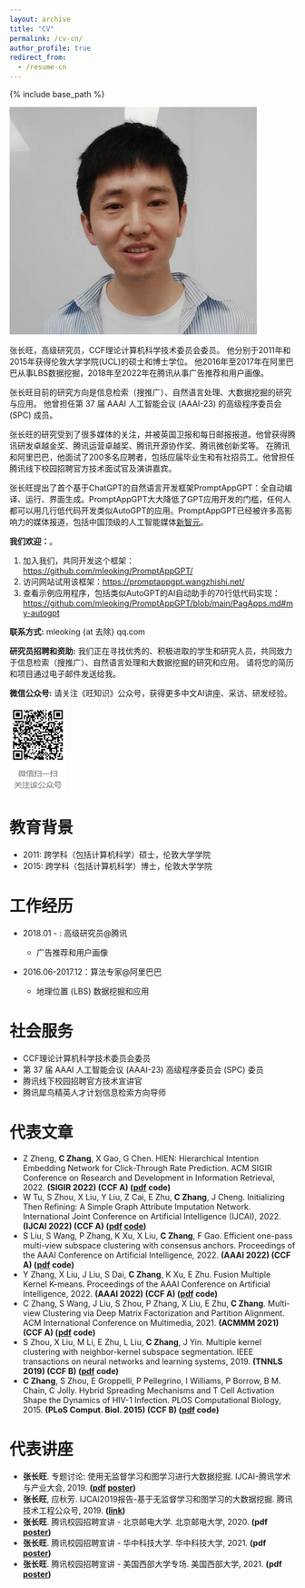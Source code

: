 ```yaml
---
layout: archive
title: "CV"
permalink: /cv-cn/
author_profile: true
redirect_from:
  - /resume-cn
---
```


{% include base_path %}

![Changwang ZHANG](/images/leo_scholar_icon_middle.jpg)

张长旺，高级研究员，CCF理论计算机科学技术委员会委员。 他分别于2011年和2015年获得伦敦大学学院(UCL)的硕士和博士学位。 他2016年至2017年在阿里巴巴从事LBS数据挖掘，2018年至2022年在腾讯从事广告推荐和用户画像。

张长旺目前的研究方向是信息检索（搜推广）、自然语言处理、大数据挖掘的研究与应用。 他曾担任第 37 届 AAAI 人工智能会议 (AAAI-23) 的高级程序委员会 (SPC) 成员。

张长旺的研究受到了很多媒体的关注，并被英国卫报和每日邮报报道。他曾获得腾讯研发卓越金奖、腾讯运营卓越奖、腾讯开源协作奖、腾讯微创新奖等。 在腾讯和阿里巴巴，他面试了200多名应聘者，包括应届毕业生和有社招员工。他曾担任腾讯线下校园招聘官方技术面试官及演讲嘉宾。

张长旺提出了首个基于ChatGPT的自然语言开发框架PromptAppGPT：全自动编译、运行、界面生成。PromptAppGPT大大降低了GPT应用开发的门槛，任何人都可以用几行低代码开发类似AutoGPT的应用。PromptAppGPT已经被许多高影响力的媒体报道，包括中国顶级的人工智能媒体[新智元](https://mp.weixin.qq.com/s/_-U56N2CBR9DldaZ8mO-Hw)。

**我们欢迎：**。
1. 加入我们，共同开发这个框架：https://github.com/mleoking/PromptAppGPT/
2. 访问网站试用该框架：https://promptappgpt.wangzhishi.net/
3. 查看示例应用程序，包括类似AutoGPT的AI自动助手的70行低代码实现：https://github.com/mleoking/PromptAppGPT/blob/main/PagApps.md#my-autogpt

**联系方式:** mleoking {at 去除} qq.com

**研究员招聘和资助:** 我们正在寻找优秀的、积极进取的学生和研究人员，共同致力于信息检索（搜推广）、自然语言处理和大数据挖掘的研究和应用。 请将您的简历和项目通过电子邮件发送给我。

**微信公众号:** 请关注《旺知识》公众号，获得更多中文AI讲座、采访、研发经验。

![《旺知识》](/images/mknow_qrcode.png)

# 教育背景

* 2011: 跨学科（包括计算机科学）硕士，伦敦大学学院
* 2015: 跨学科（包括计算机科学）博士，伦敦大学学院

# 工作经历

* 2018.01 - : 高级研究员@腾讯
   * 广告推荐和用户画像

* 2016.06-2017.12：算法专家@阿里巴巴
   * 地理位置 (LBS) 数据挖掘和应用
 
# 社会服务

* CCF理论计算机科学技术委员会委员
* 第 37 届 AAAI 人工智能会议 (AAAI-23) 高级程序委员会 (SPC) 委员
* 腾讯线下校园招聘官方技术宣讲官
* 腾讯犀鸟精英人才计划信息检索方向导师

# 代表文章

* Z Zheng, **C Zhang**, X Gao, G Chen. HIEN: Hierarchical Intention Embedding Network for Click-Through Rate Prediction. ACM SIGIR Conference on Research and Development in Information Retrieval, 2022. **(SIGIR 2022) (CCF A) ([pdf](/files/2022_sigir_hien.pdf) code)**
* W Tu, S Zhou, X Liu, Y Liu, Z Cai, E Zhu, **C Zhang**, J Cheng. Initializing Then Refining: A Simple Graph Attribute Imputation Network. International Joint Conference on Artificial Intelligence (IJCAI), 2022. **(IJCAI 2022) (CCF A) ([pdf](/files/2022_ijcai_itr.pdf) [code](https://github.com/WxTu/ITR))**
* S Liu, S Wang, P Zhang, K Xu, X Liu, **C Zhang**, F Gao. Efficient one-pass multi-view subspace clustering with consensus anchors. Proceedings of the AAAI Conference on Artificial Intelligence, 2022. **(AAAI 2022) (CCF A) ([pdf](/files/2022_aaai_eomsc_ca.pdf) code)**
* Y Zhang, X Liu, J Liu, S Dai, **C Zhang**, K Xu, E Zhu. Fusion Multiple Kernel K-means. Proceedings of the AAAI Conference on Artificial Intelligence, 2022. **(AAAI 2022) (CCF A) ([pdf](/files/2022_aaai_fmkk.pdf) code)**
* C Zhang, S Wang, J Liu, S Zhou, P Zhang, X Liu, E Zhu, **C Zhang**. Multi-view Clustering via Deep Matrix Factorization and Partition Alignment. ACM International Conference on Multimedia, 2021. **(ACMMM 2021) (CCF A) ([pdf](/files/2021_acmmm_mvcvdmf.pdf) code)**
* S Zhou, X Liu, M Li, E Zhu, L Liu, **C Zhang**, J Yin. Multiple kernel clustering with neighbor-kernel subspace segmentation. IEEE transactions on neural networks and learning systems, 2019. **(TNNLS 2019) (CCF B) ([pdf](/files/2019_tnnls_mkcwnkss.pdf) code)**
* **C Zhang**, S Zhou, E Groppelli, P Pellegrino, I Williams, P Borrow, B M. Chain, C Jolly. Hybrid Spreading Mechanisms and T Cell Activation Shape the Dynamics of HIV-1 Infection. PLOS Computational Biology, 2015. **(PLoS Comput. Biol. 2015) (CCF B) ([pdf](/files/2015_ploscombi_hivhybridspreading.pdf) code)**

# 代表讲座

* **张长旺**. 专题讨论: 使用无监督学习和图学习进行大数据挖掘. IJCAI-腾讯学术与产业大会, 2019. **([pdf](/files/2019_ijcai_taic.pdf) [poster](/images/2019_talk_ijcai_booth_talk.jpg))**
* **张长旺**, 应秋芳. IJCAI2019报告-基于无监督学习和图学习的大数据挖掘. 腾讯技术工程公众号, 2019. **([link](https://mp.weixin.qq.com/s/JVTojPzoTfCj-y-ImBPSWw))**
* **张长旺**. 腾讯校园招聘宣讲 - 北京邮电大学. 北京邮电大学, 2020. **(pdf [poster](/images/2020_talk_tencent_xiaozhao_bjyd.jpg))**
* **张长旺**. 腾讯校园招聘宣讲 - 华中科技大学. 华中科技大学, 2021. **(pdf [poster](/images/2021_talk_tencent_xiaozhao_hzkj.jpg))**
* **张长旺**. 腾讯校园招聘宣讲 - 美国西部大学专场. 美国西部大学, 2021. **(pdf [poster](/images/2022_talk_tencent_xiaozhao_meixi.jpg))**
